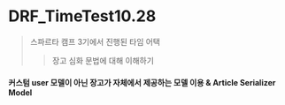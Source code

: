 # DRF_TimeTest10.28

> 스파르타 캠프 3기에서 진행된 타임 어택
>> 장고 심화 문법에 대해 이해하기

#### 커스텀 user 모델이 아닌 장고가 자체에서 제공하는 모델 이용 & Article Serializer Model
